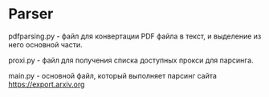 # Parser
pdfparsing.py - файл для конвертации PDF файла в текст, и выделение из него основной части.

proxi.py - файл для получения списка доступных прокси для парсинга.

main.py - основной файл, который выполняет парсинг сайта https://export.arxiv.org
